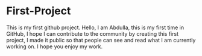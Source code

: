 # First-Project
This is my first github project. Hello, I am Abdulla, this is my first time in GitHub, I hope I can contribute to the community by creating this first project, I made it public so that people can see and read what I am currently working on. I hope you enjoy my work.
